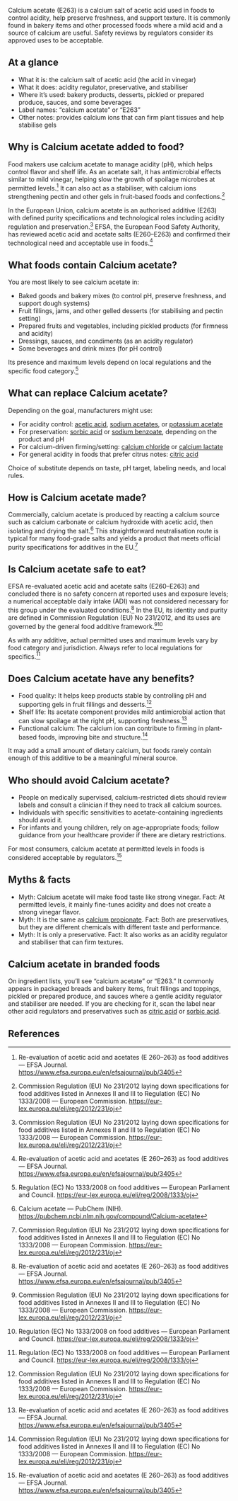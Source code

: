 Calcium acetate (E263) is a calcium salt of acetic acid used in foods to control acidity, help preserve freshness, and support texture. It is commonly found in bakery items and other processed foods where a mild acid and a source of calcium are useful. Safety reviews by regulators consider its approved uses to be acceptable.

<!--more-->

## At a glance
- What it is: the calcium salt of acetic acid (the acid in vinegar)
- What it does: acidity regulator, preservative, and stabiliser
- Where it’s used: bakery products, desserts, pickled or prepared produce, sauces, and some beverages
- Label names: “calcium acetate” or “E263”
- Other notes: provides calcium ions that can firm plant tissues and help stabilise gels

## Why is Calcium acetate added to food?
Food makers use calcium acetate to manage acidity (pH), which helps control flavor and shelf life. As an acetate salt, it has antimicrobial effects similar to mild vinegar, helping slow the growth of spoilage microbes at permitted levels.[^2] It can also act as a stabiliser, with calcium ions strengthening pectin and other gels in fruit-based foods and confections.[^1]

In the European Union, calcium acetate is an authorised additive (E263) with defined purity specifications and technological roles including acidity regulation and preservation.[^1] EFSA, the European Food Safety Authority, has reviewed acetic acid and acetate salts (E260–E263) and confirmed their technological need and acceptable use in foods.[^2]

## What foods contain Calcium acetate?
You are most likely to see calcium acetate in:
- Baked goods and bakery mixes (to control pH, preserve freshness, and support dough systems)
- Fruit fillings, jams, and other gelled desserts (for stabilising and pectin setting)
- Prepared fruits and vegetables, including pickled products (for firmness and acidity)
- Dressings, sauces, and condiments (as an acidity regulator)
- Some beverages and drink mixes (for pH control)

Its presence and maximum levels depend on local regulations and the specific food category.[^4]

## What can replace Calcium acetate?
Depending on the goal, manufacturers might use:
- For acidity control: [acetic acid](/e260-acetic-acid), [sodium acetates](/e262-sodium-acetates), or [potassium acetate](/e261-potassium-acetate)
- For preservation: [sorbic acid](/e200-sorbic-acid) or [sodium benzoate](/e211-sodium-benzoate), depending on the product and pH
- For calcium-driven firming/setting: [calcium chloride](/e509-calcium-chloride) or [calcium lactate](/e327-calcium-lactate)
- For general acidity in foods that prefer citrus notes: [citric acid](/e330-citric-acid)

Choice of substitute depends on taste, pH target, labeling needs, and local rules.

## How is Calcium acetate made?
Commercially, calcium acetate is produced by reacting a calcium source such as calcium carbonate or calcium hydroxide with acetic acid, then isolating and drying the salt.[^3] This straightforward neutralisation route is typical for many food-grade salts and yields a product that meets official purity specifications for additives in the EU.[^1]

## Is Calcium acetate safe to eat?
EFSA re-evaluated acetic acid and acetate salts (E260–E263) and concluded there is no safety concern at reported uses and exposure levels; a numerical acceptable daily intake (ADI) was not considered necessary for this group under the evaluated conditions.[^2] In the EU, its identity and purity are defined in Commission Regulation (EU) No 231/2012, and its uses are governed by the general food additive framework.[^1][^4]

As with any additive, actual permitted uses and maximum levels vary by food category and jurisdiction. Always refer to local regulations for specifics.[^4]

## Does Calcium acetate have any benefits?
- Food quality: It helps keep products stable by controlling pH and supporting gels in fruit fillings and desserts.[^1]
- Shelf life: Its acetate component provides mild antimicrobial action that can slow spoilage at the right pH, supporting freshness.[^2]
- Functional calcium: The calcium ion can contribute to firming in plant-based foods, improving bite and structure.[^1]

It may add a small amount of dietary calcium, but foods rarely contain enough of this additive to be a meaningful mineral source.

## Who should avoid Calcium acetate?
- People on medically supervised, calcium-restricted diets should review labels and consult a clinician if they need to track all calcium sources.
- Individuals with specific sensitivities to acetate-containing ingredients should avoid it.
- For infants and young children, rely on age-appropriate foods; follow guidance from your healthcare provider if there are dietary restrictions.

For most consumers, calcium acetate at permitted levels in foods is considered acceptable by regulators.[^2]

## Myths & facts
- Myth: Calcium acetate will make food taste like strong vinegar. Fact: At permitted levels, it mainly fine-tunes acidity and does not create a strong vinegar flavor.
- Myth: It is the same as [calcium propionate](/e282-calcium-propionate). Fact: Both are preservatives, but they are different chemicals with different taste and performance.
- Myth: It is only a preservative. Fact: It also works as an acidity regulator and stabiliser that can firm textures.

## Calcium acetate in branded foods
On ingredient lists, you’ll see “calcium acetate” or “E263.” It commonly appears in packaged breads and bakery items, fruit fillings and toppings, pickled or prepared produce, and sauces where a gentle acidity regulator and stabiliser are needed. If you are checking for it, scan the label near other acid regulators and preservatives such as [citric acid](/e330-citric-acid) or [sorbic acid](/e200-sorbic-acid).

## References
[^1]: Commission Regulation (EU) No 231/2012 laying down specifications for food additives listed in Annexes II and III to Regulation (EC) No 1333/2008 — European Commission. https://eur-lex.europa.eu/eli/reg/2012/231/oj
[^2]: Re-evaluation of acetic acid and acetates (E 260–263) as food additives — EFSA Journal. https://www.efsa.europa.eu/en/efsajournal/pub/3405
[^3]: Calcium acetate — PubChem (NIH). https://pubchem.ncbi.nlm.nih.gov/compound/Calcium-acetate
[^4]: Regulation (EC) No 1333/2008 on food additives — European Parliament and Council. https://eur-lex.europa.eu/eli/reg/2008/1333/oj
